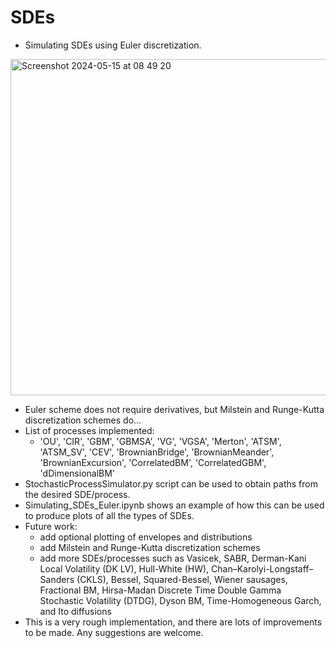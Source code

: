 # SDEs
- Simulating SDEs using Euler discretization.

<img width="538" alt="Screenshot 2024-05-15 at 08 49 20" src="https://github.com/Boris-73-TA/SDEs/assets/129144076/0916880c-03a7-4fca-9841-5ceec3836094">

- Euler scheme does not require derivatives, but Milstein and Runge-Kutta discretization schemes do... 
- List of processes implemented:
  - 'OU', 'CIR', 'GBM', 'GBMSA', 'VG', 'VGSA', 'Merton',
    'ATSM', 'ATSM_SV', 'CEV', 'BrownianBridge', 'BrownianMeander',
    'BrownianExcursion', 'CorrelatedBM', 'CorrelatedGBM', 'dDimensionalBM'
- StochasticProcessSimulator.py script can be used to obtain paths from the desired SDE/process.
- Simulating_SDEs_Euler.ipynb shows an example of how this can be used to produce plots of all the types of SDEs. 
- Future work:
  - add optional plotting of envelopes and distributions
  - add Milstein and Runge-Kutta discretization schemes
  - add more SDEs/processes such as Vasicek, SABR, Derman-Kani Local Volatility (DK LV), Hull-White (HW), Chan–Karolyi-Longstaff–Sanders (CKLS), Bessel, Squared-Bessel, Wiener sausages, Fractional BM, Hirsa-Madan Discrete Time Double Gamma Stochastic Volatility (DTDG), Dyson BM, Time-Homogeneous Garch, and Ito diffusions
- This is a very rough implementation, and there are lots of improvements to be made. Any suggestions are welcome. 
